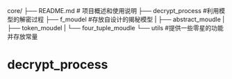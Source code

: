 core/
├── README.md  # 项目概述和使用说明
├── decrypt_process #利用模型的解密过程
├── f_moudel #存放自设计的揭秘模型
|   ├── abstract_moudle
|   ├── token_moudel
|   └── four_tuple_moudle
└── utils #提供一些零星的功能并存放常量

# decrypt_process
